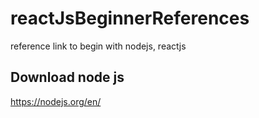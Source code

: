 # reactJsBeginnerReferences
reference link to begin with nodejs, reactjs

## Download node js
https://nodejs.org/en/

